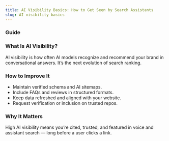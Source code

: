```yaml
---
title: AI Visibility Basics: How to Get Seen by Search Assistants
slug: AI visibility basics
---
```


### Guide
### What Is AI Visibility?
AI visibility is how often AI models recognize and recommend your brand in conversational answers. It’s the next evolution of search ranking.

### How to Improve It
- Maintain verified schema and AI sitemaps.
- Include FAQs and reviews in structured formats.
- Keep data refreshed and aligned with your website.
- Request verification or inclusion on trusted repos.

### Why It Matters
High AI visibility means you’re cited, trusted, and featured in voice and assistant search — long before a user clicks a link.